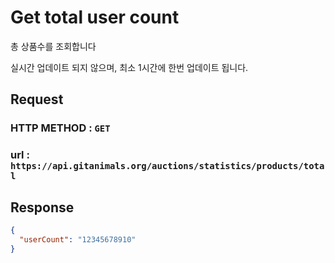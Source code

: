 # Get total user count

총 상품수를 조회합니다

실시간 업데이트 되지 않으며, 최소 1시간에 한번 업데이트 됩니다.    

## Request
### HTTP METHOD : `GET`
### url : `https://api.gitanimals.org/auctions/statistics/products/total`

## Response

```json
{
  "userCount": "12345678910"
}
```
